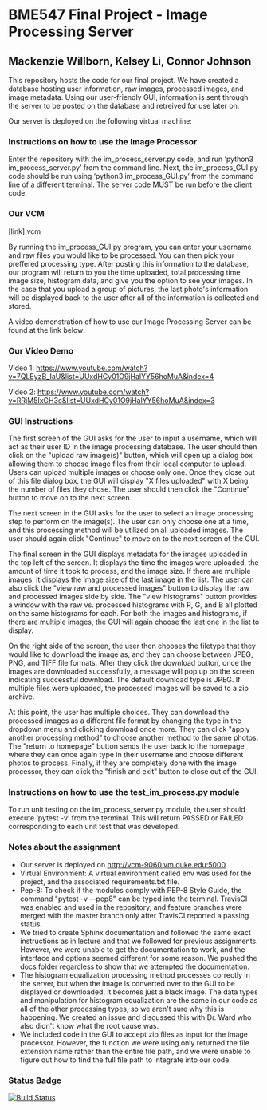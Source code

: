 # BME547 Final Project - Image Processing Server
## Mackenzie Willborn,   Kelsey Li,   Connor Johnson


This repository hosts the code for our final project. We have created a database hosting user information, raw images, processed images, and image metadata. Using our user-friendly GUI, information is sent through the server to be posted on the database and retreived for use later on.

Our server is deployed on the following virtual machine:

### Instructions on how to use the Image Processor
Enter the repository with the im_process_server.py code, and run ‘python3 im_process_server.py’ from the command line. Next, the im_process_GUI.py code should be run using ‘python3 im_process_GUI.py’ from the command line of a different terminal. The server code MUST be run before the client code.


### Our VCM
[link] vcm


By running the im_process_GUI.py program, you can enter your username and raw files you would like to be processed. You can then pick your preffered processing type. After posting this information to the database, our program will return to you the time uploaded, total processing time, image size, histogram data, and give you the option to see your images. In the case that you upload a group of pictures, the last photo's information will be displayed back to the user after all of the information is collected and stored. 

A video demonstration of how to use our Image Processing Server can be found at the link below:


### Our Video Demo 
Video 1: 
https://www.youtube.com/watch?v=7QLEyzB_IaU&list=UUxdHCy01O9jHalYY56hoMuA&index=4

Video 2:
https://www.youtube.com/watch?v=RRjM5IxGH3c&list=UUxdHCy01O9jHalYY56hoMuA&index=3 


### GUI Instructions
The first screen of the GUI asks for the user to input a username, which will act as their user ID in the image processing database. The user should then click on the "upload raw image(s)" button, which will open up a dialog box allowing them to choose image files from their local computer to upload. Users can upload multiple images or choose only one. Once they close out of this file dialog box, the GUI will display "X files uploaded" with X being the number of files they chose. The user should then click the "Continue" button to move on to the next screen.

The next screen in the GUI asks for the user to select an image processing step to perform on the image(s). The user can only choose one at a time, and this processing method will be utilized on all uploaded images. The user should again click "Continue" to move on to the next screen of the GUI.

The final screen in the GUI displays metadata for the images uploaded in the top left of the screen. It displays the time the images were uploaded, the amount of time it took to process, and the image size. If there are multiple images, it displays the image size of the last image in the list. The user can also click the "view raw and processed images" button to display the raw and processed images side by side. The "view histograms" button provides a window with the raw vs. processed histograms with R, G, and B all plotted on the same histograms for each. For both the images and histograms, if there are multiple images, the GUI will again choose the last one in the list to display. 

On the right side of the screen, the user then chooses the filetype that they would like to download the image as, and they can choose between JPEG, PNG, and TIFF file formats. After they click the download button, once the images are downloaded successfully, a message will pop up on the screen indicating successful download. The default download type is JPEG. If multiple files were uploaded, the processed images will be saved to a zip archive.

At this point, the user has multiple choices. They can download the processed images as a different file format by changing the type in the dropdown menu and clicking download once more. They can click "apply another processing method" to choose another method to the same photos. The "return to homepage" button sends the user back to the homepage where they can once again type in their username and choose different photos to process. Finally, if they are completely done with the image processor, they can click the "finish and exit" button to close out of the GUI. 

### Instructions on how to use the test_im_process.py module
To run unit testing on the im_process_server.py module, the user should execute ‘pytest -v’ from the terminal. This will return PASSED or FAILED corresponding to each unit test that was developed.

### Notes about the assignment
* Our server is deployed on http://vcm-9060.vm.duke.edu:5000
* Virtual Environment: A virtual environment called env was used for the project, and the associated requirements.txt file.
* Pep-8: To check if the modules comply with PEP-8 Style Guide, the command "pytest -v --pep8" can be typed into the terminal. TravisCI was enabled and used in the repository, and feature branches were merged with the master branch only after TravisCI reported a passing status.
* We tried to create Sphinx documentation and followed the same exact instructions as in lecture and that we followed for previous assignments. However, we were unable to get the documentation to work, and the interface and options seemed different for some reason. We pushed the docs folder regardless to show that we attempted the documentation.
* The histogram equalization processing method processes correctly in the server, but when the image is converted over to the GUI to be displayed or downloaded, it becomes just a black image. The data types and manipulation for histogram equalization are the same in our code as all of the other processing types, so we aren't sure why this is happening. We created an issue and discussed this with Dr. Ward who also didn't know what the root cause was.
* We included code in the GUI to accept zip files as input for the image processor. However, the function we were using only returned the file extension name rather than the entire file path, and we were unable to figure out how to find the full file path to integrate into our code.

### Status Badge

[![Build Status](https://travis-ci.org/mackenziewillborn/bme547final.svg?branch=master)](https://travis-ci.org/mackenziewillborn/bme547final)
